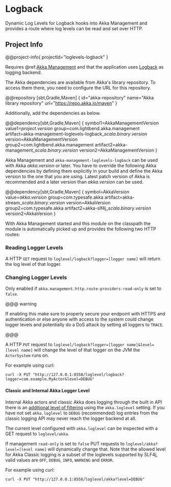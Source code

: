 # Logback

Dynamic Log Levels for Logback hooks into Akka Management and provides a route where log levels can be read and set over HTTP.

## Project Info

@@project-info{ projectId="loglevels-logback" }

Requires @ref:[Akka Management](../akka-management.md) and that the application uses [Logback](http://logback.qos.ch) as logging backend.

The Akka dependencies are available from Akka's library repository. To access them there, you need to configure the URL for this repository.

@@repository [sbt,Gradle,Maven] {
id="akka-repository"
name="Akka library repository"
url="https://repo.akka.io/maven"
}

Additionally, add the dependencies as below.

@@dependency[sbt,Gradle,Maven] {
  symbol1=AkkaManagementVersion
  value1=$project.version$
  group=com.lightbend.akka.management
  artifact=akka-management-loglevels-logback_$scala.binary.version$
  version=AkkaManagementVersion
  group2=com.lightbend.akka.management
  artifact2=akka-management_$scala.binary.version$
  version2=AkkaManagementVersion
}

Akka Management and `akka-management-loglevels-logback` can be used with Akka $akka.version$ or later.
You have to override the following Akka dependencies by defining them explicitly in your build and
define the Akka version to the one that you are using. Latest patch version of Akka is recommended and
a later version than $akka.version$ can be used.

@@dependency[sbt,Gradle,Maven] {
  symbol=AkkaVersion
  value=$akka.version$
  group=com.typesafe.akka
  artifact=akka-stream_$scala.binary.version$
  version=AkkaVersion
  group2=com.typesafe.akka
  artifact2=akka-slf4j_$scala.binary.version$
  version2=AkkaVersion
}

With Akka Management started and this module on the classpath the module is automatically picked up and provides the following two HTTP routes:

### Reading Logger Levels

A HTTP `GET` request to `loglevel/logback?logger=[logger name]` will return the log level of that logger.

### Changing Logger Levels

Only enabled if `akka.management.http.route-providers-read-only` is set to `false`. 

@@@ warning

If enabling this make sure to properly secure your endpoint with HTTPS and authentication or else anyone with access to the system could change logger levels and potentially do a DoS attack by setting all loggers to `TRACE`.

@@@

A HTTP `PUT` request to `loglevel/logback?logger=[logger name]&level=[level name]` will change the level of that logger on the JVM the `ActorSystem` runs on.

For example using curl:

```
curl -X PUT "http://127.0.0.1:8558/loglevel/logback?logger=com.example.MyActor&level=DEBUG"
```

#### Classic and Internal Akka Logger Level

Internal Akka actors and classic Akka does logging through the built in API there is an [additional level of filtering](https://doc.akka.io/libraries/akka-core/current/logging.html#slf4j) using the
`akka.loglevel` setting. If you have not set `akka.loglevel` to `DEBUG` (recommended) log entries from the classic logging API may never reach the logger backend at all.

The current level configured with `akka.loglevel` can be inspected with a GET request to `loglevel/akka`.

If management `read-only` is set to `false` PUT requests to `loglevel/akka?level=[level name]` will dynamically change that.
Note that the allowed level for Akka Classic logging is a subset of the loglevels supported by SLF4j, valid values are `OFF`, `DEBUG`, `INFO`, `WARNING` and `ERROR`.

For example using curl:

```
curl -X PUT "http://127.0.0.1:8558/loglevel/akka?level=DEBUG"
```
